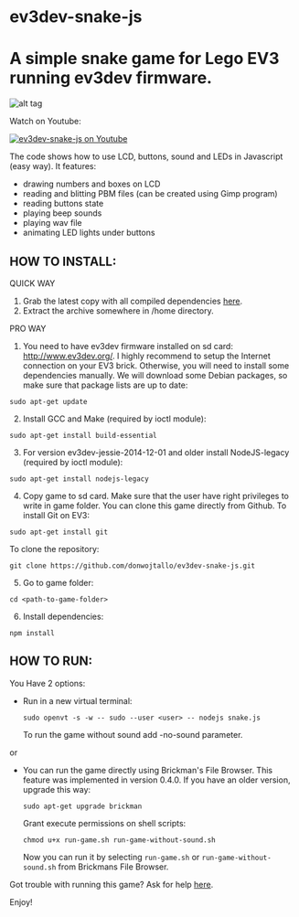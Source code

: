 # ev3dev-snake-js
A simple snake game for Lego EV3 running ev3dev firmware.
=========================================================

![alt tag](https://raw.github.com/donwojtallo/ev3dev-snake-js/master/photo.jpg)

Watch on Youtube:

[![ev3dev-snake-js on Youtube](http://img.youtube.com/vi/kHUkGucSeU0/0.jpg)](http://www.youtube.com/watch?v=kHUkGucSeU0)

The code shows how to use LCD, buttons, sound and LEDs in Javascript (easy way).
It features:
- drawing numbers and boxes on LCD
- reading and blitting PBM files (can be created using Gimp program)
- reading buttons state
- playing beep sounds
- playing wav file 
- animating LED lights under buttons

HOW TO INSTALL:
---------------

QUICK WAY

1. Grab the latest copy with all compiled dependencies [here](https://github.com/donwojtallo/ev3dev-snake-js/releases).
2. Extract the archive somewhere in /home directory.

PRO WAY

1. You need to have ev3dev firmware installed on sd card: http://www.ev3dev.org/. I highly recommend to setup the Internet     connection on your EV3 brick. Otherwise, you will need to install some dependencies manually.
  We will download some Debian packages, so make sure that package lists are up to date:
  ```
  sudo apt-get update
  ```
  
2. Install GCC and Make (required by ioctl module):
  ```
  sudo apt-get install build-essential
  ```
  
3. For version ev3dev-jessie-2014-12-01 and older install NodeJS-legacy (required by ioctl module):
  ```
  sudo apt-get install nodejs-legacy
  ```
  
4. Copy game to sd card. Make sure that the user have right privileges to write in game folder.
  You can clone this game directly from Github. To install Git on EV3:
  ```
  sudo apt-get install git
  ```
  To clone the repository:
  ```
  git clone https://github.com/donwojtallo/ev3dev-snake-js.git
  ```
  
5. Go to game folder:
  ```
  cd <path-to-game-folder>
  ```
  
6. Install dependencies:
  ```
  npm install
  ```


HOW TO RUN:
-----------

You Have 2 options:
  
- Run in a new virtual terminal:
  
  ```
  sudo openvt -s -w -- sudo --user <user> -- nodejs snake.js
  ```
  
  To run the game without sound add -no-sound parameter.
  
or
  
- You can run the game directly using Brickman's File Browser.
  This feature was implemented in version 0.4.0. If you have an older version, upgrade this way:
  
  ```
  sudo apt-get upgrade brickman
  ```
  
  Grant execute permissions on shell scripts:
  
  ```
  chmod u+x run-game.sh run-game-without-sound.sh
  ```
  
  Now you can run it by selecting ```run-game.sh``` or ```run-game-without-sound.sh``` from Brickmans File Browser.

Got trouble with running this game? Ask for help [here](https://github.com/donwojtallo/ev3dev-snake-js/issues).

Enjoy!
